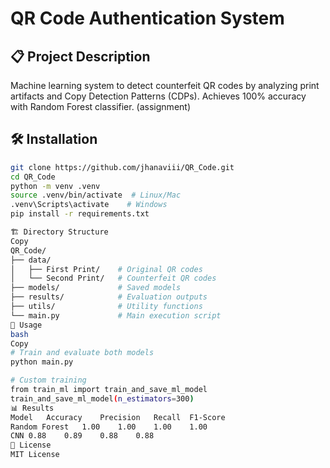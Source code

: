 # QR Code Authentication System

## 📋 Project Description
Machine learning system to detect counterfeit QR codes by analyzing print artifacts and Copy Detection Patterns (CDPs). Achieves 100% accuracy with Random Forest classifier.
(assignment)
## 🛠 Installation
```bash
git clone https://github.com/jhanaviii/QR_Code.git
cd QR_Code
python -m venv .venv
source .venv/bin/activate  # Linux/Mac
.venv\Scripts\activate    # Windows
pip install -r requirements.txt

🏗 Directory Structure
Copy
QR_Code/
├── data/
│   ├── First Print/    # Original QR codes
│   └── Second Print/   # Counterfeit QR codes
├── models/             # Saved models
├── results/            # Evaluation outputs
├── utils/              # Utility functions
└── main.py             # Main execution script
🚀 Usage
bash
Copy
# Train and evaluate both models
python main.py

# Custom training
from train_ml import train_and_save_ml_model
train_and_save_ml_model(n_estimators=300)
📊 Results
Model	Accuracy	Precision	Recall	F1-Score
Random Forest	1.00	1.00	1.00	1.00
CNN	0.88	0.89	0.88	0.88
📜 License
MIT License

